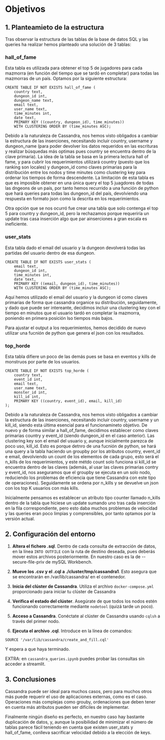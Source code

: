# Objetivos



## 1. Planteamieto de la estructura

Tras observar la estructura de las tablas de la base de datos SQL y las queries ha realizar hemos planteado una solución de 3 tablas:

### hall_of_fame
Esta tabla es utilizada para obtener el top 5 de jugadores para cada mazmorra (en función del tiempo que se tardó en completar) para todas las mazmorras de un país. Optamos por la siguiente estructura:
```
CREATE TABLE IF NOT EXISTS hall_of_fame (
    country text,
    dungeon_id int,
    dungeon_name text,
    email text,
    user_name text,
    time_minutes int,
    date text,
    PRIMARY KEY ((country, dungeon_id), time_minutes))
    WITH CLUSTERING ORDER BY (time_minutes ASC);
```
Debido a la naturaleza de Cassandra, nos hemos visto obligados a cambiar la estructura de las inserciones, necesitando incluir country, username y dungeon_name (para poder devolver los datos requeridos en las escrituras y realizar búsquedas más optimas pues country se encuentra dentro de la clave primaria). La idea de la tabla se basa en la primera lectura hall of fame, y para cubrir los requerimientos utilizará country (puesto que los ranking son locales) y dungeon_id como claves primarias para la distribución entre los nodos y time minutes como clustering key para ordenar los tiempos de forma descendente. La limitación de esta tabla es que es imposible obtener en una única query el top 5 juagdores de todas las dngeons de un país, por tanto hemos recurrido a una función de python que hará queries para todas las dungeon_id del país, devolviendo una respuesta en formato json como la descrita en los requerimientos.

Otra opción que se nos ocurró fue crear una tabla que solo contenga el top 5 para country y dungeon_id, pero la rechazamos porque requeriría un update tras casa inserción algo que par ainserciones a gran escala es ineficiente.

### user_stats
Esta tabla dado el email del usuario y la dungeon devolverá todas las partidas del usuario dentro de esa dungeon.
```
CREATE TABLE IF NOT EXISTS user_stats (
    email text,
    dungeon_id int,
    time_minutes int,
    date text,
    PRIMARY KEY ((email, dungeon_id), time_minutes))
    WITH CLUSTERING ORDER BY (time_minutes ASC);
```
Aquí hemos utilizado el email del usuario y la dungeon id como claves primarias de forma que cassandra organice su distribución, seguidamente, y dado que puede ser intereante, decidimos incluir una clustering key con el tiempo en minutos que el usuario tardó en completar la mazmorra, poniendo en primera posición lso tiempos más bajos. 

Para ajustar el output a los requerimientos, hemos decidido de nuevo utilizar una fucnión de python que genera el json con los resultados.

### top_horde
Esta tabla difiere un poco de las demás pues se basa en eventos y kills de monstruos por parte de los usuarios.
```
CREATE TABLE IF NOT EXISTS top_horde (
    country text,
    event_id int,
    email text,
    user_name text,
    monster_id int,
    kill_id int,
    PRIMARY KEY ((country, event_id), email, kill_id)
);
```
Debido a la naturaleza de Cassandra, nos hemos visto obligados a cambiar la estructura de las inserciones, necesitando incluir country, username y un kill_id, siendo esta última esencial para el funcionamineto objetivo. De nuevo y de forma similar a hall_of_fame, decidimos establecer como claves primarias country y event_id (siendo dungeon_id en el caso anterior). Las clustering key son el email del usuario y, aunque inicialmente parezca de poco uso, kill_id. Esto es porque detnro de una fucnión de python, se hará una query a la tabla haciendo un groupby por los atributos country, event_id e email, devolviendo un count de los elementos de cada grupo, esto será el n_kills de los requerimientos, y este métdo count solo funciona si kill_id se encuentra dentro de las claves (además, al usar las claves primarias contry y event_id, nos aseguramos que el groupby se ejecuta en un solo nodo, reduciendo los problemas de eficiencia que tiene Cassandra con este tipo de operaciones). Seguidamente se ordena por n_kills y se devuelve un json con los top K usuarios con más kills.

Inicialmente pensamos es establecer un atributo tipo counter llamado n_kills dentro de la tabla que hiciese un update sumando uno tras cada inserción en la fila correspondiente, pero esto daba muchos problemas de velocidad y las queries eran poco limpias y comprensibles, por tanto optamos por la versión actual.


## 2. Configuración del entorno

1. **Altera el fichero .sql**. Dentro de cada consulta de extracción de datos, en la línea ```INTO OUTFILE``` con la ruta de destino deseada, pues deberás mover estos archivos posteriormente. En nuestro caso es la de --secure-file-priv de mySQL Workbench.

2. **Mueve los .csv y el .cql a ./cluster/tmp/cassandra1**. Esto asegura que se encontrarán en /var/lib/cassandra/ en el contenedor.

3. **Inicia del clúster de Cassandra**. Utiliza el archivo `docker-compose.yml`
    proporcionado para iniciar tu clúster de Cassandra
4. **Verifica el estado del clúster**. Asegúrate de que todos los nodos
    estén funcionando correctamente mediante `nodetool` (quizá tarde un
    poco).
5. **Acceso a Cassandra**. Conéctate al clúster de Cassandra usando
    `cqlsh` a través del primer nodo.
6. **Ejecuta el archivo .cql**. Introduce en la línea de comandos:
```
SOURCE '/var/lib/cassandra/create_and_fill.cql'
```
Y espera a que haya terminado.

EXTRA: en `cassandra_queries.ipynb` puedes probar las consultas sin acceder a streamlit.

## 3. Conclusiones

Cassandra puede ser ideal para muchos casos, pero para muchos otros más puede requerir el uso de aplicaciones externas, como es el caso. Operaciones más complejas como grouby, ordenaciones que deben tener en cuenta más atributos pueden ser difíciles de implementar.

Finalmente ningún diseño es perfecto, en nuestro caso hay bastante duplicación de datos, y, aunque la posibilidad de minimizar el número de tablas parece fácil teniendo en cuenta que existen user_stats y hall_of_fame, conlleva sacrificar velocidad debido a la elección de keys.